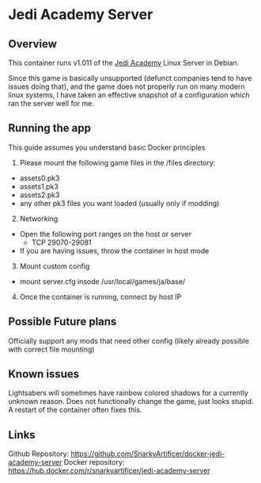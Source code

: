 # Jedi Academy Server

## Overview
This container runs v1.011 of the [Jedi Academy](https://en.wikipedia.org/wiki/Star_Wars_Jedi_Knight:_Jedi_Academy) Linux Server in Debian.

Since this game is basically unsupported (defunct companies tend to have issues doing that), and the game does not properly run on many modern linux systems, I have taken an effective snapshot of a configuration which ran the server well for me.

## Running the app

This guide assumes you understand basic Docker principles

1. Please mount the following game files in the /files directory:
  * assets0.pk3
  * assets1.pk3
  * assets2.pk3
  * any other pk3 files you want loaded (usually only if modding)
2. Networking
  * Open the following port ranges on the host or server
    * TCP 29070-29081
  * If you are having issues, throw the container in host mode
3. Mount custom config
  * mount server.cfg insode /usr/local/games/ja/base/
4. Once the container is running, connect by host IP

## Possible Future plans
Officially support any mods that need other config (likely already possible with correct file mounting)

## Known issues
Lightsabers will sometimes have rainbow colored shadows for a currently unknown reason.  Does not functionally change the game, just looks stupid.  A restart of the container often fixes this.

## Links

Github Repository: https://github.com/SnarkyArtificer/docker-jedi-academy-server
Docker repository: https://hub.docker.com/r/snarkyartificer/jedi-academy-server
